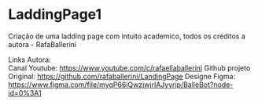# LaddingPage1
Criação de uma ladding page com intuito academico, todos os créditos  a autora - RafaBallerini

Links Autora:<br>
Canal Youtube: https://www.youtube.com/c/rafaellaballerini
Github projeto Original: https://github.com/rafaballerini/LandingPage
Designe Figma: https://www.figma.com/file/myqP66iQwzjwjrIAJyyrip/BalleBot?node-id=0%3A1 
